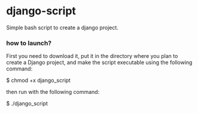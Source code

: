 # django-script

Simple bash script to create a django project.

### how to launch?

First you need to download it, put it in the directory where you plan to create a Django project, and make the script executable using the following command:

$ chmod +x django_script

then run with the following command:

$ ./django_script
